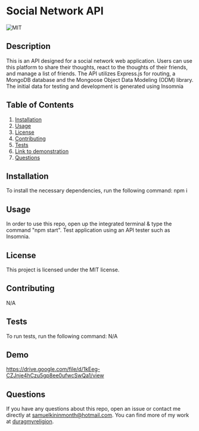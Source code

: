 # Social Network API

![MIT](https://img.shields.io/badge/license-MIT-green)

## Description
This is an API designed for a social network web application. Users can use this platform to share their thoughts, react to the thoughts of their friends, and manage a list of friends. The API utilizes Express.js for routing, a MongoDB database and the Mongoose Object Data Modeling (ODM) library. The initial data for testing and development is generated using Insomnia

## Table of Contents
1. [Installation](#installation)
2. [Usage](#usage)
3. [License](#license)
4. [Contributing](#contributing)
5. [Tests](#tests)
6. [Link to demonstration](#demo)
7. [Questions](#questions)

## Installation
To install the necessary dependencies, run the following command:
npm i

## Usage
In order to use this repo, open up the integrated terminal & type the command "npm start". Test application using an API tester such as Insomnia.

## License 
This project is licensed under the MIT license.

## Contributing
N/A

## Tests
To run tests, run the following command:
N/A

## Demo

https://drive.google.com/file/d/1kEeg-CZJnje4hCzu5gp8ee0ufwcSwQa1/view

## Questions
If you have any questions about this repo, open an issue or contact me directly at [samuelkininmonth@hotmail.com](mailto:samuelkininmonth@hotmail.com). You can find more of my work at [duragmyreligion](https://www.github.com/duragmyreligion).
